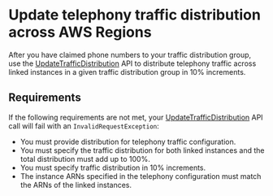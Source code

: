 # Update telephony traffic distribution across AWS Regions<a name="update-telephony-traffic-distribution"></a>

After you have claimed phone numbers to your traffic distribution group, use the [UpdateTrafficDistribution](https://docs.aws.amazon.com/connect/latest/APIReference/API_UpdateTrafficDistribution.html) API to distribute telephony traffic across linked instances in a given traffic distribution group in 10% increments\. 

## Requirements<a name="update-telephony-traffic-distribution-requirements"></a>

If the following requirements are not met, your [UpdateTrafficDistribution](https://docs.aws.amazon.com/connect/latest/APIReference/API_UpdateTrafficDistribution.html) API call will fail with an `InvalidRequestException`:
+ You must provide distribution for telephony traffic configuration\.
+ You must specify the traffic distribution for both linked instances and the total distribution must add up to 100%\.
+ You must specify traffic distribution in 10% increments\.
+ The instance ARNs specified in the telephony configuration must match the ARNs of the linked instances\.